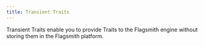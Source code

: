 ```yaml
---
title: Transient Traits
---
```


Transient Traits enable you to provide Traits to the Flagsmith engine without storing them in the Flagsmith platform.
